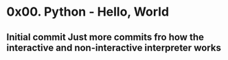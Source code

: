 # 0x00. Python - Hello, World
## Initial commit Just more commits fro how the interactive and non-interactive interpreter works
